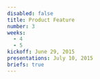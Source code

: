 ```yaml
---
disabled: false
title: Product Feature
number: 3
weeks:
  - 4
  - 5
kickoff: June 29, 2015
presentations: July 10, 2015
briefs: true
---
```

